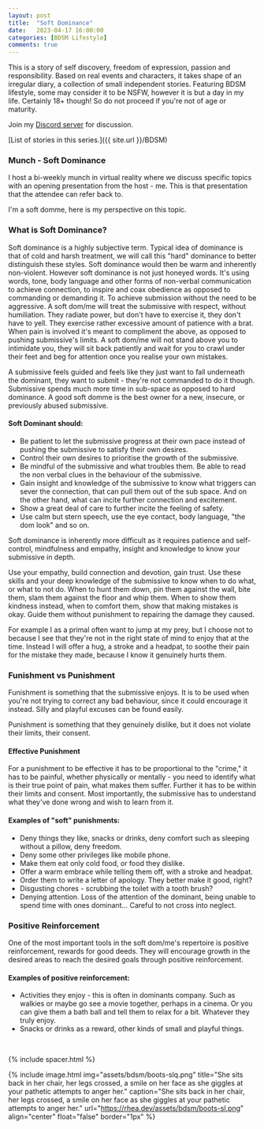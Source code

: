 ```yaml
---
layout: post
title:  "Soft Dominance"
date:   2023-04-17 16:00:00
categories: [BDSM Lifestyle]
comments: true
---
```

This is a story of self discovery, freedom of expression, passion and responsibility. Based on real events and characters, it takes shape of an irregular diary, a collection of small independent stories. Featuring BDSM lifestyle, some may consider it to be NSFW, however it is but a day in my life. Certainly 18+ though! So do not proceed if you're not of age or maturity.

Join my [Discord server](https://discord.gg/m2PFpymQb9) for discussion.

[List of stories in this series.]({{ site.url }}/BDSM)

<!--more-->

### Munch - Soft Dominance

I host a bi-weekly munch in virtual reality where we discuss specific topics with an opening presentation from the host -
me. This is that presentation that the attendee can refer back to.

I'm a soft domme, here is my perspective on this topic.

### What is Soft Dominance?

Soft dominance is a highly subjective term. Typical idea of dominance is that of cold and harsh treatment, we will call this "hard" dominance to better distinguish these styles. Soft dominance would then be warm and inherently non-violent. However soft dominance is not just honeyed words. It's using words, tone, body language and other forms of non-verbal communication to achieve connection, to inspire and coax obedience as opposed to commanding or demanding it. To achieve submission without the need to be aggressive. A soft dom/me will treat the submissive with respect, without humiliation. They radiate power, but don't have to exercise it, they don't have to yell. They exercise rather excessive amount of patience with a brat. When pain is involved it's meant to compliment the above, as opposed to pushing submissive's limits. A soft dom/me will not stand above you to intimidate you, they will sit back patiently and wait for you to crawl under their feet and beg for attention once you realise your own mistakes.

A submissive feels guided and feels like they just want to fall underneath the dominant, they want to submit - they're not commanded to do it though. Submissive spends much more time in sub-space as opposed to hard dominance. A good soft domme is the best owner for a new, insecure, or previously abused submissive.

#### Soft Dominant should:

- Be patient to let the submissive progress at their own pace instead of pushing the submissive to satisfy their own desires.
- Control their own desires to prioritise the growth of the submissive.
- Be mindful of the submissive and what troubles them. Be able to read the non verbal clues in the behaviour of the submissive.
- Gain insight and knowledge of the submissive to know what triggers can sever the connection, that can pull them out of the sub space. And on the other hand, what can incite further connection and excitement.
- Show a great deal of care to further incite the feeling of safety.
- Use calm but stern speech, use the eye contact, body language, "the dom look" and so on.

Soft dominance is inherently more difficult as it requires patience and self-control, mindfulness and empathy, insight and knowledge to know your submissive in depth.

Use your empathy, build connection and devotion, gain trust. Use these skills and your deep knowledge of the submissive to know when to do what, or what to not do. When to hunt them down, pin them against the wall, bite them, slam them against the floor and whip them. When to show them kindness instead, when to comfort them, show that making mistakes is okay. Guide them without punishment to repairing the damage they caused.

For example I as a primal often want to jump at my prey, but I choose not to because I see that they're not in the right state of mind to enjoy that at the time. Instead I will offer a hug, a stroke and a headpat, to soothe their pain for the mistake they made, because I know it genuinely hurts them.

### Funishment vs Punishment

Funishment is something that the submissive enjoys. It is to be used when you're not trying to correct any bad behaviour, since it could encourage it instead. Silly and playful excuses can be found easily.

Punishment is something that they genuinely dislike, but it does not violate their limits, their consent. 

#### Effective Punishment

For a punishment to be effective it has to be proportional to the "crime," it has to be painful, whether physically or mentally - you need to identify what is their true point of pain, what makes them suffer. Further it has to be within their limits and consent. Most importantly, the submissive has to understand what they've done wrong and wish to learn from it.

#### Examples of "soft" punishments:

- Deny things they like, snacks or drinks, deny comfort such as sleeping without a pillow, deny freedom.
- Deny some other privileges like mobile phone.
- Make them eat only cold food, or food they dislike.
- Offer a warm embrace while telling them off, with a stroke and headpat.
- Order them to write a letter of apology. They better make it good, right?
- Disgusting chores - scrubbing the toilet with a tooth brush?
- Denying attention. Loss of the attention of the dominant, being unable to spend time with ones dominant... Careful to not cross into neglect.

### Positive Reinforcement

One of the most important tools in the soft dom/me's repertoire is positive reinforcement, rewards for good deeds. They will encourage growth in the desired areas to reach the desired goals through positive reinforcement.

#### Examples of positive reinforcement:

- Activities they enjoy - this is often in dominants company. Such as walkies or maybe go see a movie together, perhaps in a cinema. Or you can give them a bath ball and tell them to relax for a bit. Whatever they truly enjoy.
- Snacks or drinks as a reward, other kinds of small and playful things.

<!--
[Next story]({{ site.url }}/articles/2022-11/Walkies)
-->

&nbsp;

{% include spacer.html %}

{% include image.html
  img="assets/bdsm/boots-slq.png"
  title="She sits back in her chair, her legs crossed, a smile on her face as she giggles at your pathetic attempts to anger her."
  caption="She sits back in her chair, her legs crossed, a smile on her face as she giggles at your pathetic attempts to anger her."
  url="https://rhea.dev/assets/bdsm/boots-sl.png"
  align="center"
  float="false"
  border="1px"
%}

